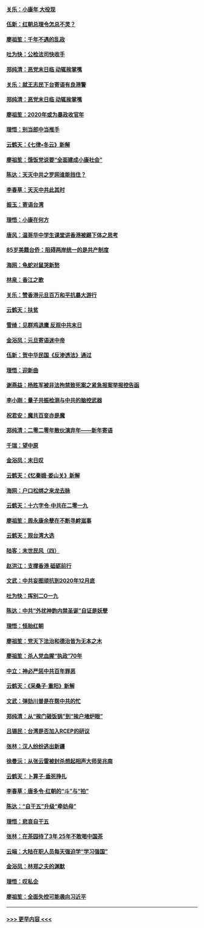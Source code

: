 #### [关乐：小康年 大役现](../pages/nsc993/n11774213.md?t=01081511) 
#### [伍新：红朝总理令怎总不灵？](../pages/nsc993/n11770813.md?t=01081511) 
#### [廖祖笙：千年不遇的乱政](../pages/nsc993/n11770373.md?t=01081511) 
#### [吐为快：公检法司快收手](../pages/nsc993/n11770359.md?t=01081511) 
#### [郑纯清：恶党末日临 动辄挨掌嘴](../pages/nsc993/n11769912.md?t=01081511) 
#### [关乐：就王志民下台寄语有良港警](../pages/nsc993/n11769903.md?t=01081511) 
#### [郑纯清：恶党末日临 动辄挨掌嘴](../pages/nsc993/n11769356.md?t=01081511) 
#### [廖祖笙：2020年或为暴政收官年](../pages/nsc993/n11768216.md?t=01081511) 
#### [理悟：别当郎中当推手](../pages/nsc993/n11768243.md?t=01081511) 
#### [云鹤天：《七律▪冬云》新解](../pages/nsc993/n11768204.md?t=01081511) 
#### [廖祖笙：饿饭党说要“全面建成小康社会”](../pages/nsc993/n11767482.md?t=01081511) 
#### [陈达：天灭中共之罗网谁能挡住？](../pages/nsc993/n11767465.md?t=01081511) 
#### [李春草：天灭中共此其时](../pages/nsc993/n11767452.md?t=01081511) 
#### [振玉：寄语台湾](../pages/nsc993/n11767432.md?t=01081511) 
#### [理悟：小康在何方](../pages/nsc993/n11767394.md?t=01081511) 
#### [唐风：温哥华中学生课堂讲香港被踢下体之思考](../pages/nsc993/n11766848.md?t=01081511) 
#### [85岁美籍台侨：阻碍两岸统一的是共产制度](../pages/nsc993/n11765043.md?t=01081511) 
#### [海网：龟蛇对鼠哭新愁](../pages/nsc993/n11764895.md?t=01081511) 
#### [林泉：香江之歌](../pages/nsc993/n11764415.md?t=01081511) 
#### [关乐：赞香港元旦百万和平抗暴大游行](../pages/nsc993/n11764382.md?t=01081511) 
#### [云鹤天：扶贫](../pages/nsc993/n11764245.md?t=01081511) 
#### [雪绮：见群鸡退鹰  反观中共末日](../pages/nsc993/n11762112.md?t=01081511) 
#### [金浴凤：元旦寄语迷中帝](../pages/nsc993/n11761788.md?t=01081511) 
#### [伍新：贺中华民国《反渗透法》通过](../pages/nsc993/n11761994.md?t=01081511) 
#### [理悟：迎新曲](../pages/nsc993/n11761152.md?t=01081511) 
#### [谢燕益：杨胜军被非法拘禁致死案之紧急报案举报控告函](../pages/nsc993/n11756134.md?t=01081511) 
#### [李小刚：量子共振检测与中共的脑控武器](../pages/nsc993/n11754518.md?t=01081511) 
#### [祝君安：魔共百变亦是魔](../pages/nsc993/n11754469.md?t=01081511) 
#### [郑纯清：二零二零年散伙演弃年——新年寄语](../pages/nsc993/n11754195.md?t=01081511) 
#### [千瑞：望中原](../pages/nsc993/n11754159.md?t=01081511) 
#### [金浴凤：末日叹](../pages/nsc993/n11752359.md?t=01081511) 
#### [云鹤天：《忆秦娥‧娄山关》新解](../pages/nsc993/n11752348.md?t=01081511) 
#### [海网：户口松绑之来龙去脉](../pages/nsc993/n11752328.md?t=01081511) 
#### [云鹤天：十六字令‧中共在二零一九](../pages/nsc993/n11752305.md?t=01081511) 
#### [廖祖笙：周永康余孽在不断寻衅滋事](../pages/nsc993/n11751013.md?t=01081511) 
#### [云鹤天：观台湾大选](../pages/nsc993/n11751007.md?t=01081511) 
#### [陆客：末世民风（四）](../pages/nsc993/n11749203.md?t=01081511) 
#### [赵洪江：支撑香港 砥砺前行](../pages/nsc993/n11748482.md?t=01081511) 
#### [文武：中共妄图顽抗到2020年12月底](../pages/nsc993/n11748446.md?t=01081511) 
#### [吐为快：挥别二O一九](../pages/nsc993/n11748411.md?t=01081511) 
#### [陈达：中共“外扰神韵内禁圣诞”自证是妖孽](../pages/nsc993/n11748226.md?t=01081511) 
#### [理悟：怪胎红朝](../pages/nsc993/n11748206.md?t=01081511) 
#### [廖祖笙：党天下法治和德治皆为无本之木](../pages/nsc993/n11748135.md?t=01081511) 
#### [廖祖笙：杀人党血腥“执政”70年](../pages/nsc993/n11745144.md?t=01081511) 
#### [中立：神必严惩中共百年罪恶](../pages/nsc993/n11744970.md?t=01081511) 
#### [云鹤天：《采桑子‧重阳》新解](../pages/nsc993/n11744948.md?t=01081511) 
#### [文武：弹劾川普是在帮中共的忙](../pages/nsc993/n11744758.md?t=01081511) 
#### [郑纯清：从“挨门砸饭锅”到“挨户堵炉眼”](../pages/nsc993/n11744745.md?t=01081511) 
#### [吕锡民：台湾是否加入RCEP的研议](../pages/nsc993/n11744701.md?t=01081511) 
#### [张林：汉人纷纷逃出新疆](../pages/nsc993/n11743530.md?t=01081511) 
#### [徐曼沅：从张云雷被封杀想起相声大师吴兆南](../pages/nsc993/n11741816.md?t=01081511) 
#### [云鹤天：卜算子‧垂死挣扎](../pages/nsc993/n11739956.md?t=01081511) 
#### [李春草：唐多令‧红朝的“斗”与“拍”](../pages/nsc993/n11739830.md?t=01081511) 
#### [陈达：“自干五”升级“牵妨母”](../pages/nsc993/n11739724.md?t=01081511) 
#### [理悟：悲哀自干五](../pages/nsc993/n11739547.md?t=01081511) 
#### [张林：在茶园待了3年 25年不敢喝中国茶](../pages/nsc993/n11739240.md?t=01081511) 
#### [云端：大陆在职人员每天强迫学“学习强国”](../pages/nsc993/n11738735.md?t=01081511) 
#### [金浴凤：林郑之夫的渊默](../pages/nsc993/n11737735.md?t=01081511) 
#### [理悟：叹私企](../pages/nsc993/n11737715.md?t=01081511) 
#### [廖祖笙：全面失控可能袭向习近平](../pages/nsc993/n11737704.md?t=01081511) 

----
#### [ >>> 更早内容 <<< ](../indexes/nsc993-earlier.md)
